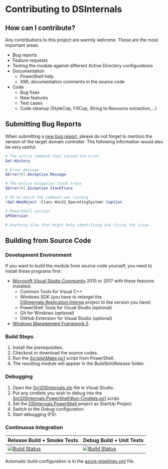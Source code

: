# Contributing to DSInternals

## How can I contribute?

Any contributions to this project are warmly welcome. These are the most important areas:
- Bug reports
- Feature requests
- Testing the module against different Active Directory configurations
- Documentation
    * PowerShell help
    * XML documentation comments in the source code
- Code
    * Bug fixes
    * New features
    * Test cases
    * Code cleanup (StyleCop, FXCop, String to Resource extraction,...)

## Submitting Bug Reports

When submitting a [new bug report](https://github.com/MichaelGrafnetter/DSInternals/issues), please do not forget to mention the version of the target domain controller. The following information would also be very useful:

```powershell
# The entire command that caused the error
Get-History

# Error message
$Error[0].Exception.Message

# The entire exception stack trace
$Error[0].Exception.StackTrace

# OS on which the command was running
(Get-WmiObject -Class Win32_OperatingSystem).Caption

# PowerShell version
$PSVersion

# Anything else that might help identifying and fixing the issue
```

## Building from Source Code

### Development Environment
If you want to build the module from source code yourself, you need to install these programs first:
- [Microsoft Visual Studio Community](https://www.visualstudio.com/en-us/products/visual-studio-community-vs.aspx) 2015 or 2017 with these features installed:
   * Common Tools for Visual C++
   * Windows SDK (you have to retarget the [DSInternals.Replication.Interop](Src/DSInternals.Replication.Interop/DSInternals.Replication.Interop.vcxproj) project to the version you have)
   * PowerShell Tools for Visual Studio (optional)
   * Git for Windows (optional)
   * GitHub Extension for Visual Studio (optional)
- [Windows Management Framework 5](https://www.microsoft.com/en-us/download/details.aspx?id=50395).

### Build Steps
1. Install the prerequisities.
2. Checkout or download the source codes.
3. Run the [Scripts\Make.ps1](Scripts/Make.ps1) script from PowerShell.
4. The resulting module will appear in the *Build\bin\Release* folder.

### Debugging

1. Open the [Src\DSInternals.sln](Src/DSInternals.sln) file in Visual Studio.
2. Put any cmdlets you wish to debug into the [Src\DSInternals.PowerShell\Run-Cmdlets.ps1](Src/DSInternals.PowerShell/Run-Cmdlets.ps1) script.
3. Set the [DSInternals.PowerShell](Src/DSInternals.PowerShell/DSInternals.PowerShell.csproj) project as StartUp Project.
4. Switch to the _Debug_ configuration.
5. Start debugging (F5).

### Continuous Integration

| Release Build + Smoke Tests  |  Debug Build + Unit Tests |
--- | ---
| [![Build Status](https://dev.azure.com/DSInternals/DSInternals%20CI/_apis/build/status/MichaelGrafnetter.DSInternals?branchName=master&jobName=Release)](https://dev.azure.com/DSInternals/DSInternals%20CI/_build/latest?definitionId=2?branchName=master) | [![Build Status](https://dev.azure.com/DSInternals/DSInternals%20CI/_apis/build/status/MichaelGrafnetter.DSInternals?branchName=master&jobName=Test)](https://dev.azure.com/DSInternals/DSInternals%20CI/_build/latest?definitionId=2?branchName=master) |

Automatic build configuration is in the [azure-pipelines.yml](azure-pipelines.yml) file.
